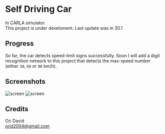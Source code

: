 # Self Driving Car
In CARLA simulator.  
This project is under develoment. Last update was in 30.1
## Progress
So far, the car detects speed-limit signs successfully. Soon I will add a digit recognition network to this project that detects the max-speed number (either `30`, `60` or `90` km/h).

## Screenshots
![screen](https://i.ibb.co/HHZQZ9k/Whats-App-Image-2022-01-23-at-01-10-00.jpg)
![screen](https://i.ibb.co/KWMRGc6/Whats-App-Image-2022-01-23-at-01-10-36.jpg)

## Credits
Ori David  
orid2004@gmail.com